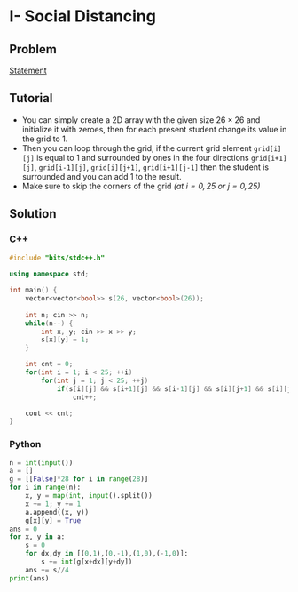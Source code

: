# I- Social Distancing

## Problem

[Statement](https://codeforces.com/group/BzMNcpUJn7/contest/496063/problem/I)

## Tutorial

* You can simply create a 2D array with the given size $26 × 26$ and initialize it with zeroes, then for each present student change its value in the grid to 1.
* Then you can loop through the grid, if the current grid element `grid[i][j]` is equal to 1 and surrounded by ones in the four directions `grid[i+1][j]`, `grid[i-1][j]`, `grid[i][j+1]`, `grid[i+1][j-1]` then the student is surrounded and you can add 1 to the result.
* Make sure to skip the corners of the grid _(at $i=0, 25$ or $j=0, 25$)_

## Solution

### C++
```c++
#include "bits/stdc++.h"
 
using namespace std;

int main() {
    vector<vector<bool>> s(26, vector<bool>(26));
 
    int n; cin >> n;
    while(n--) {
        int x, y; cin >> x >> y;
        s[x][y] = 1;
    }

    int cnt = 0;
    for(int i = 1; i < 25; ++i)
        for(int j = 1; j < 25; ++j)
            if(s[i][j] && s[i+1][j] && s[i-1][j] && s[i][j+1] && s[i][j-1])
                cnt++;

    cout << cnt;
}
```

### Python
```py
n = int(input())
a = []
g = [[False]*28 for i in range(28)]
for i in range(n):
    x, y = map(int, input().split())
    x += 1; y += 1
    a.append((x, y))
    g[x][y] = True
ans = 0
for x, y in a:
    s = 0
    for dx,dy in [(0,1),(0,-1),(1,0),(-1,0)]:
        s += int(g[x+dx][y+dy])
    ans += s//4
print(ans)
```